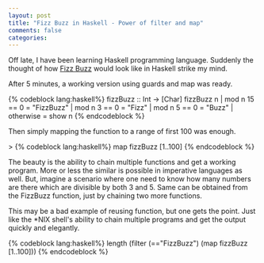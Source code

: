 ```yaml
---
layout: post
title: "Fizz Buzz in Haskell - Power of filter and map"
comments: false
categories: 
---
```

<p>Off late, I have been learning Haskell programming language. Suddenly the thought of how <a href="http://en.wikipedia.org/wiki/Fizz_buzz">Fizz Buzz</a> would look like in Haskell strike my mind.</p>
<p> After 5 minutes, a working version using guards and map was ready.</p>
{% codeblock lang:haskell%}
fizzBuzz :: Int -> [Char]
fizzBuzz n 
	| mod n 15 == 0 = "FizzBuzz"
	| mod n 3  == 0 = "Fizz"
	| mod n 5 == 0 = "Buzz"
	| otherwise = show n
{% endcodeblock %}
<p>Then simply mapping the function to a range of first 100 was enough.</p>>
{% codeblock lang:haskell%}
map fizzBuzz [1..100]
{% endcodeblock %}
<p>The beauty is the ability to chain multiple functions and get a working program. More or less the similar is possible in imperative languages as well. But, imagine a scenario where one need to know how many numbers are there which are divisible by both 3 and 5. Same can be obtained from the FizzBuzz function, just by chaining two more functions.</p>
<p>This may be a bad example of reusing function, but one gets the point. Just like the *NIX shell's ability to chain multiple programs and get the output quickly and elegantly.</p>
{% codeblock lang:haskell%}
length (filter (=="FizzBuzz") (map fizzBuzz [1..100]))
{% endcodeblock %}
